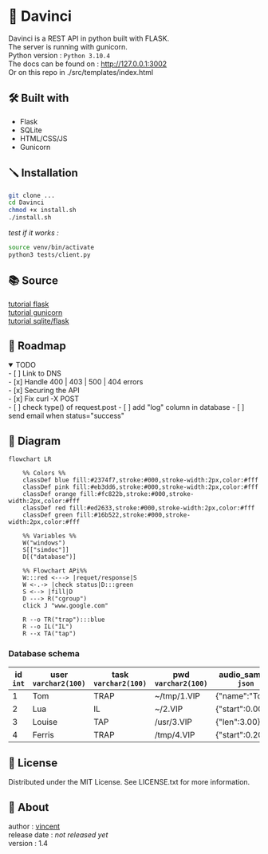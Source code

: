 # 🐝 Davinci 

Davinci is a REST API in python built with FLASK.  
The server is running with gunicorn.  
Python version : `Python 3.10.4`   
The docs can be found on : http://127.0.0.1:3002   
Or on this repo in ./src/templates/index.html 
<!-- Branch : security -->

## 🛠  Built with  
- Flask   
- SQLite   
- HTML/CSS/JS  
- Gunicorn   

## 🪛  Installation  

```sh 
git clone ... 
cd Davinci 
chmod +x install.sh  
./install.sh  
```

*test if it works :*   
```sh
source venv/bin/activate  
python3 tests/client.py   
```


## 📚 Source 

[tutorial flask](https://www.youtube.com/watch?v=GMppyAPbLYk&ab_channel=TechWithTim)    
[tutorial gunicorn](https://www.digitalocean.com/community/tutorials/how-to-serve-flask-applications-with-gunicorn-and-nginx-on-ubuntu-20-04-fr)    
[tutorial sqlite/flask](https://youtu.be/HX-ChCQfJEo)    
 

## 🚦 Roadmap  

<details open>
	<summary>TODO</summary>
	<!-- <br> -->
    - [ ] Link to DNS    <br>
    - [x] Handle 400 | 403 | 500 | 404 errors    <br>
    - [x] Securing the API    <br>
    - [x] Fix curl -X POST   <br>
		- [ ] check type() of request.post 
		- [ ] add "log" column in database 
		- [ ] send email when status="success"
</details>

## 📕 Diagram    

```mermaid
flowchart LR 

	%% Colors %%
	classDef blue fill:#2374f7,stroke:#000,stroke-width:2px,color:#fff
	classDef pink fill:#eb3dd6,stroke:#000,stroke-width:2px,color:#fff
	classDef orange fill:#fc822b,stroke:#000,stroke-width:2px,color:#fff
	classDef red fill:#ed2633,stroke:#000,stroke-width:2px,color:#fff
	classDef green fill:#16b522,stroke:#000,stroke-width:2px,color:#fff

	%% Variables %% 
	W("windows")
	S[["simdoc"]] 
	D[("database")]

	%% Flowchart APi%% 
	W:::red <---> |requet/response|S
	W <-.-> |check status|D:::green
	S <--> |fill|D
	D ---> R("cgroup") 
	click J "www.google.com"
  
	R --o TR("trap"):::blue
	R --o IL("IL")
	R --x TA("tap")

``` 

### Database schema  

| id `int` | user `varchar2(100)` | task `varchar2(100)` | pwd `varchar2(100)` | audio_sample `json` | priorité `int` | ETA `datetime` | status `varchar2(100)` |
| --- | --- | --- | --- | --- | --- | --- | --- |
| 1 | Tom | TRAP | ~/tmp/1.VIP | {"name":"Tom"} | 0 | 00:00:00 | succes |
| 2 | Lua | IL | ~/2.VIP | {"start":0.00} | 1 | 00:00:20 | pending |
| 3 | Louise | TAP  | /usr/3.VIP | {"len":3.00} | 2 | 00:20:00 | error |
| 4 | Ferris | TRAP | /tmp/4.VIP | {"start":0.20} | 0 | 00:00:28 | failure  |



## 📝 License  

Distributed under the MIT License. See LICENSE.txt for more information.   


## 👤 About  


author : [vincent](https://www.github.com/Vincent-vst)   
release date : *not released yet*    
version : 1.4

